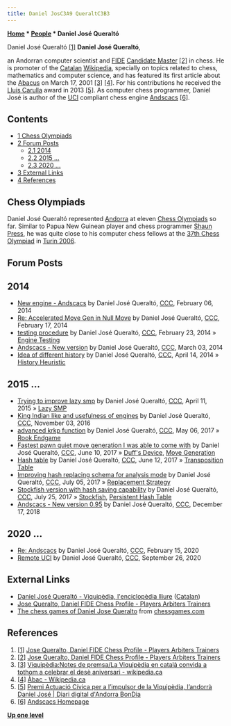 ```yaml
---
title: Daniel JosC3A9 QueraltC3B3
---
```

**[Home](Home "Home") * [People](People "People") * Daniel José Queraltó**

[](https://ratings.fide.com/card.phtml?event=6900089) Daniel José Queraltó <a id="cite-note-1" href="#cite-ref-1">[1]</a>
**Daniel José Queraltó**,

an Andorran computer scientist and [FIDE](FIDE "FIDE") [Candidate Master](https://en.wikipedia.org/wiki/Candidate_Master#Candidate_Master_.28CM.29) <a id="cite-note-2" href="#cite-ref-2">[2]</a> in chess. He is promoter of the [Catalan](https://en.wikipedia.org/wiki/Catalan_language) [Wikipedia](http://ca.wikipedia.org/wiki/Portada), specially on topics related to chess, mathematics and computer science, and has featured its first article about the [Abacus](https://en.wikipedia.org/wiki/Abacus) on March 17, 2001 <a id="cite-note-3" href="#cite-ref-3">[3]</a> <a id="cite-note-4" href="#cite-ref-4">[4]</a>. For his contributions he received the [Lluís Carulla](http://ca.wikipedia.org/wiki/Llu%C3%ADs_Carulla_i_Canals) award in 2013 <a id="cite-note-5" href="#cite-ref-5">[5]</a>. As computer chess programmer, Daniel José is author of the [UCI](UCI "UCI") compliant chess engine [Andscacs](Andscacs "Andscacs") <a id="cite-note-6" href="#cite-ref-6">[6]</a>.

## Contents

- [1 Chess Olympiads](#chess-olympiads)
- [2 Forum Posts](#forum-posts)
  - [2.1 2014](#2014)
  - [2.2 2015 ...](#2015-...)
  - [2.3 2020 ...](#2020-...)
- [3 External Links](#external-links)
- [4 References](#references)

## Chess Olympiads

Daniel José Queraltó represented [Andorra](https://en.wikipedia.org/wiki/Andorra) at eleven [Chess Olympiads](https://en.wikipedia.org/wiki/Chess_Olympiad) so far. Similar to Papua New Guinean player and chess programmer [Shaun Press](Shaun_Press "Shaun Press"), he was quite close to his computer chess fellows at the [37th Chess Olympiad](https://en.wikipedia.org/wiki/37th_Chess_Olympiad) in [Turin 2006](WCCC_2006 "WCCC 2006").

## Forum Posts

## 2014

- [New engine - Andscacs](http://www.talkchess.com/forum/viewtopic.php?t=51182) by Daniel José Queraltó, [CCC](CCC "CCC"), February 06, 2014
- [Re: Accelerated Move Gen in Null Move](http://www.talkchess.com/forum/viewtopic.php?t=51306&start=4) by Daniel José Queraltó, [CCC](CCC "CCC"), February 17, 2014
- [testing procedure](http://www.talkchess.com/forum/viewtopic.php?t=51383) by Daniel José Queraltó, [CCC](CCC "CCC"), February 23, 2014 » [Engine Testing](Engine_Testing "Engine Testing")
- [Andscacs - New version](http://www.talkchess.com/forum/viewtopic.php?t=51475) by Daniel José Queraltó, [CCC](CCC "CCC"), March 03, 2014
- [Idea of different history](http://www.talkchess.com/forum/viewtopic.php?t=51992) by Daniel José Queraltó, [CCC](CCC "CCC"), April 14, 2014 » [History Heuristic](History_Heuristic "History Heuristic")

## 2015 ...

- [Trying to improve lazy smp](http://www.talkchess.com/forum/viewtopic.php?t=55970) by Daniel José Queraltó, [CCC](CCC "CCC"), April 11, 2015 » [Lazy SMP](Lazy_SMP "Lazy SMP")
- [King Indian like and usefulness of engines](http://www.talkchess.com/forum/viewtopic.php?t=61942) by Daniel José Queraltó, [CCC](CCC "CCC"), November 03, 2016
- [advanced krkp function](http://www.talkchess.com/forum/viewtopic.php?t=63911) by Daniel José Queraltó, [CCC](CCC "CCC"), May 06, 2017 » [Rook Endgame](Rook_Endgame "Rook Endgame")
- [Fastest pawn quiet move generation I was able to come with](http://www.talkchess.com/forum/viewtopic.php?t=64242) by Daniel José Queraltó, [CCC](CCC "CCC"), June 10, 2017 » [Duff's Device](C#Duff "C"), [Move Generation](Move_Generation "Move Generation")
- [Hash table](http://www.talkchess.com/forum/viewtopic.php?t=64274) by Daniel José Queraltó, [CCC](CCC "CCC"), June 12, 2017 » [Transposition Table](Transposition_Table "Transposition Table")
- [Improving hash replacing schema for analysis mode](http://www.talkchess.com/forum/viewtopic.php?t=64522) by Daniel José Queraltó, [CCC](CCC "CCC"), July 05, 2017 » [Replacement Strategy](Transposition_Table#ReplacementStrategies "Transposition Table")
- [Stockfish version with hash saving capability](http://www.talkchess.com/forum/viewtopic.php?t=64720) by Daniel José Queraltó, [CCC](CCC "CCC"), July 25, 2017 » [Stockfish](Stockfish "Stockfish"), [Persistent Hash Table](Persistent_Hash_Table "Persistent Hash Table")
- [Andscacs - New version 0.95](http://www.talkchess.com/forum3/viewtopic.php?f=2&t=69302) by Daniel José Queraltó, [CCC](CCC "CCC"), December 17, 2018

## 2020 ...

- [Re: Andscacs](http://www.talkchess.com/forum3/viewtopic.php?f=2&t=73096&start=6) by Daniel José Queraltó, [CCC](CCC "CCC"), February 15, 2020
- [Remote UCI](http://www.talkchess.com/forum3/viewtopic.php?f=2&t=75218) by Daniel José Queraltó, [CCC](CCC "CCC"), September 26, 2020

## External Links

- [Daniel José Queraltó - Viquipèdia, l'enciclopèdia lliure](https://ca.wikipedia.org/wiki/Daniel_Jos%C3%A9_Queralt%C3%B3) ([Catalan](https://en.wikipedia.org/wiki/Catalan_language))
- [Jose Queralto, Daniel FIDE Chess Profile - Players Arbiters Trainers](http://ratings.fide.com/card.phtml?event=6900089)
- [The chess games of Daniel Jose Queralto](http://www.chessgames.com/player/daniel_jose_queralto.html) from [chessgames.com](http://www.chessgames.com/index.html)

## References

1. <a id="cite-ref-1" href="#cite-note-1">[1]</a> [Jose Queralto, Daniel FIDE Chess Profile - Players Arbiters Trainers](http://ratings.fide.com/card.phtml?event=6900089)
1. <a id="cite-ref-2" href="#cite-note-2">[2]</a> [Jose Queralto, Daniel FIDE Chess Profile - Players Arbiters Trainers](http://ratings.fide.com/card.phtml?event=6900089)
1. <a id="cite-ref-3" href="#cite-note-3">[3]</a> [Viquipèdia:Notes de premsa/La Viquipèdia en català convida a tothom a celebrar el desè aniversari - wikipedia.ca](http://ca.wikipedia.org/wiki/Viquip%C3%A8dia:Notes_de_premsa/10_anys_amb_la_Viquip%C3%A8dia)
1. <a id="cite-ref-4" href="#cite-note-4">[4]</a> [Àbac - Wikipedia.ca](http://ca.wikipedia.org/wiki/%C3%80bac)
1. <a id="cite-ref-5" href="#cite-note-5">[5]</a> [Premi Actuació Cívica per a l’impulsor de la Viquipèdia, l’andorrà Daniel José | Diari digital d'Andorra BonDia](http://www.bondia.ad/cultura/premi-actuacio-civica-limpulsor-de-la-viquipedia-landorra-daniel-jose)
1. <a id="cite-ref-6" href="#cite-note-6">[6]</a> [Andscacs Homepage](http://www.andscacs.com/)

**[Up one level](People "People")**

